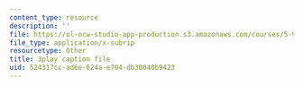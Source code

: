 ```yaml
---
content_type: resource
description: ''
file: https://ol-ocw-studio-app-production.s3.amazonaws.com/courses/5-95j-teaching-college-level-science-and-engineering-fall-2015/524317ccad6e624ae704db30040b9423_I1IeF7D7kkY.srt
file_type: application/x-subrip
resourcetype: Other
title: 3play caption file
uid: 524317cc-ad6e-624a-e704-db30040b9423
---
```

